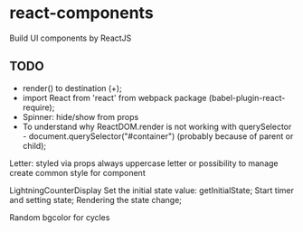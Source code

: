 # react-components
Build UI components by ReactJS

## TODO
* render() to destination (+);
* import React from 'react' from webpack package (babel-plugin-react-require);
* Spinner: hide/show from props
* To understand why ReactDOM.render is not working with querySelector - document.querySelector("#container") (probably because of parent or child); 

Letter:
styled via props
always uppercase letter or possibility to manage
create common style for component

LightningCounterDisplay
Set the initial state value: getInitialState;
Start timer and setting state;
Rendering the state change;

Random bgcolor for cycles

